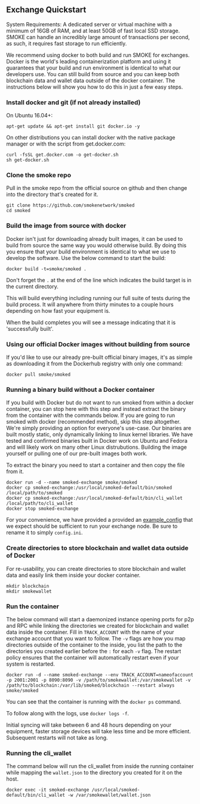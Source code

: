 Exchange Quickstart
-------------------

System Requirements: A dedicated server or virtual machine with a minimum of 16GB of RAM, and at least 50GB of fast local SSD storage. SMOKE can handle an incredibly large amount of transactions per second, as such, it requires fast storage to run efficiently.

We recommend using docker to both build and run SMOKE for exchanges. Docker is the world's leading containerization platform and using it guarantees that your build and run environment is identical to what our developers use. You can still build from source and you can keep both blockchain data and wallet data outside of the docker container. The instructions below will show you how to do this in just a few easy steps.

### Install docker and git (if not already installed)

On Ubuntu 16.04+:
```
apt-get update && apt-get install git docker.io -y
```

On other distributions you can install docker with the native package manager or with the script from get.docker.com:
```
curl -fsSL get.docker.com -o get-docker.sh
sh get-docker.sh
```

### Clone the smoke repo

Pull in the smoke repo from the official source on github and then change into the directory that's created for it.
```
git clone https://github.com/smokenetwork/smoked
cd smoked
```

### Build the image from source with docker

Docker isn't just for downloading already built images, it can be used to build from source the same way you would otherwise build. By doing this you ensure that your build environment is identical to what we use to develop the software. Use the below command to start the build:

```
docker build -t=smoke/smoked .
```

Don't forget the `.` at the end of the line which indicates the build target is in the current directory.

This will build everything including running our full suite of tests during the build process. It will anywhere from thirty minutes to a couple hours depending on how fast your equipment is.

When the build completes you will see a message indicating that it is 'successfully built'.

### Using our official Docker images without building from source

If you'd like to use our already pre-built official binary images, it's as simple as downloading it from the Dockerhub registry with only one command:

```
docker pull smoke/smoked
```

### Running a binary build without a Docker container

If you build with Docker but do not want to run smoked from within a docker container, you can stop here with this step and instead extract the binary from the container with the commands below. If you are going to run smoked with docker (recommended method), skip this step altogether. We're simply providing an option for everyone's use-case. Our binaries are built mostly static, only dynamically linking to linux kernel libraries. We have tested and confirmed binaries built in Docker work on Ubuntu and Fedora and will likely work on many other Linux distrubutions. Building the image yourself or pulling one of our pre-built images both work.

To extract the binary you need to start a container and then copy the file from it.

```
docker run -d --name smoked-exchange smoke/smoked
docker cp smoked-exchange:/usr/local/smoked-default/bin/smoked /local/path/to/smoked
docker cp smoked-exchange:/usr/local/smoked-default/bin/cli_wallet /local/path/to/cli_wallet
docker stop smoked-exchange
```

For your convenience, we have provided a provided an [example\_config](example\_config.ini) that we expect should be sufficient to run your exchange node. Be sure to rename it to simply `config.ini`.

### Create directories to store blockchain and wallet data outside of Docker

For re-usability, you can create directories to store blockchain and wallet data and easily link them inside your docker container.

```
mkdir blockchain
mkdir smokewallet
```

### Run the container

The below command will start a daemonized instance opening ports for p2p and RPC  while linking the directories we created for blockchain and wallet data inside the container. Fill in `TRACK_ACCOUNT` with the name of your exchange account that you want to follow. The `-v` flags are how you map directories outside of the container to the inside, you list the path to the directories you created earlier before the `:` for each `-v` flag. The restart policy ensures that the container will automatically restart even if your system is restarted.

```
docker run -d --name smoked-exchange --env TRACK_ACCOUNT=nameofaccount -p 2001:2001 -p 8090:8090 -v /path/to/smokewallet:/var/smokewallet -v /path/to/blockchain:/var/lib/smoked/blockchain --restart always smoke/smoked
```

You can see that the container is running with the `docker ps` command.

To follow along with the logs, use `docker logs -f`.

Initial syncing will take between 6 and 48 hours depending on your equipment, faster storage devices will take less time and be more efficient. Subsequent restarts will not take as long.

### Running the cli_wallet

The command below will run the cli_wallet from inside the running container while mapping the `wallet.json` to the directory you created for it on the host.

```
docker exec -it smoked-exchange /usr/local/smoked-default/bin/cli_wallet -w /var/smokewallet/wallet.json
```
